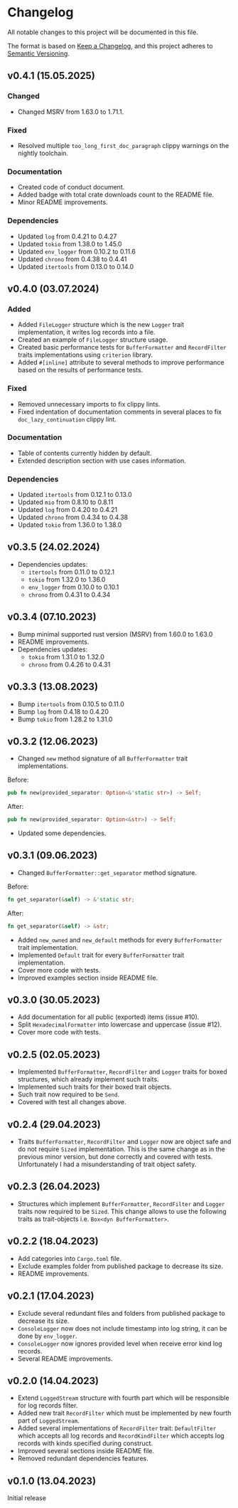 # Changelog

All notable changes to this project will be documented in this file.

The format is based on [Keep a Changelog](https://keepachangelog.com/en/1.1.0/),
and this project adheres to [Semantic Versioning](https://semver.org/spec/v2.0.0.html).

## v0.4.1 (15.05.2025)

### Changed

- Changed MSRV from 1.63.0 to 1.71.1.

### Fixed

- Resolved multiple `too_long_first_doc_paragraph` clippy warnings on the nightly toolchain.

### Documentation

- Created code of conduct document.
- Added badge with total crate downloads count to the README file.
- Minor README improvements.

### Dependencies

- Updated `log` from 0.4.21 to 0.4.27
- Updated `tokio` from 1.38.0 to 1.45.0
- Updated `env_logger` from 0.10.2 to 0.11.6
- Updated `chrono` from 0.4.38 to 0.4.41
- Updated `itertools` from 0.13.0 to 0.14.0

## v0.4.0 (03.07.2024)

### Added

- Added `FileLogger` structure which is the new `Logger` trait implementation, it writes log records into a file.
- Created an example of `FileLogger` structure usage.
- Created basic performance tests for `BufferFormatter` and `RecordFilter` traits implementations using `criterion` library.
- Added `#[inline]` attribute to several methods to improve performance based on the results of performance tests.

### Fixed

- Removed unnecessary imports to fix clippy lints.
- Fixed indentation of documentation comments in several places to fix `doc_lazy_continuation` clippy lint.

### Documentation

- Table of contents currently hidden by default.
- Extended description section with use cases information.

### Dependencies

- Updated `itertools` from 0.12.1 to 0.13.0
- Updated `mio` from 0.8.10 to 0.8.11
- Updated `log` from 0.4.20 to 0.4.21
- Updated `chrono` from 0.4.34 to 0.4.38
- Updated `tokio` from 1.36.0 to 1.38.0

## v0.3.5 (24.02.2024)

- Dependencies updates:
  - `itertools` from 0.11.0 to 0.12.1
  - `tokio` from 1.32.0 to 1.36.0
  - `env_logger` from 0.10.0 to 0.10.1
  - `chrono` from 0.4.31 to 0.4.34

## v0.3.4 (07.10.2023)

- Bump minimal supported rust version (MSRV) from 1.60.0 to 1.63.0
- README improvements.
- Dependencies updates:
  - `tokio` from 1.31.0 to 1.32.0
  - `chrono` from 0.4.26 to 0.4.31

## v0.3.3 (13.08.2023)

-   Bump `itertools` from 0.10.5 to 0.11.0
-   Bump `log` from 0.4.18 to 0.4.20
-   Bump `tokio` from 1.28.2 to 1.31.0

## v0.3.2 (12.06.2023)

-   Changed `new` method signature of all `BufferFormatter` trait implementations.

Before:

```rust
pub fn new(provided_separator: Option<&'static str>) -> Self;
```

After:

```rust
pub fn new(provided_separator: Option<&str>) -> Self;
```

- Updated some dependencies.

## v0.3.1 (09.06.2023)

-   Changed `BufferFormatter::get_separator` method signature.

Before:

```rust
fn get_separator(&self) -> &'static str;
```

After:

```rust
fn get_separator(&self) -> &str;
```

-   Added `new_owned` and `new_default` methods for every `BufferFormatter` trait implementation.
-   Implemented `Default` trait for every `BufferFormatter` trait implementation.
-   Cover more code with tests.
-   Improved examples section inside README file.

## v0.3.0 (30.05.2023)

-   Add documentation for all public (exported) items (issue #10).
-   Split `HexadecimalFormatter` into lowercase and uppercase (issue #12).
-   Cover more code with tests.

## v0.2.5 (02.05.2023)

-   Implemented `BufferFormatter`, `RecordFilter` and `Logger` traits for boxed structures, which already implement such traits.
-   Implemented such traits for their boxed trait objects.
-   Such trait now required to be `Send`.
-   Covered with test all changes above.

## v0.2.4 (29.04.2023)

-   Traits `BufferFormatter`, `RecordFilter` and `Logger` now are object safe and do not require `Sized` implementation. This is the same change as in the previous minor version, but done correctly and covered with tests. Unfortunately I had a misunderstanding of trait object safety.

## v0.2.3 (26.04.2023)

-   Structures which implement `BufferFormatter`, `RecordFilter` and `Logger` traits now required to be `Sized`. This change allows to use the following traits as trait-objects i.e. `Box<dyn BufferFormatter>`.

## v0.2.2 (18.04.2023)

-   Add categories into `Cargo.toml` file.
-   Exclude examples folder from published package to decrease its size.
-   README improvements.

## v0.2.1 (17.04.2023)

-   Exclude several redundant files and folders from published package to decrease its size.
-   `ConsoleLogger` now does not include timestamp into log string, it can be done by `env_logger`.
-   `ConsoleLogger` now ignores provided level when receive error kind log records.
-   Several README improvements.

## v0.2.0 (14.04.2023)

-   Extend `LoggedStream` structure with fourth part which will be responsible for log records filter.
-   Added new trait `RecordFilter` which must be implemented by new fourth part of `LoggedStream`.
-   Added several implementations of `RecordFilter` trait: `DefaultFilter` which accepts all log records and `RecordKindFilter` which accepts log records with kinds specified during construct.
-   Improved several sections inside README file.
-   Removed redundant dependencies features.

## v0.1.0 (13.04.2023)

Initial release

